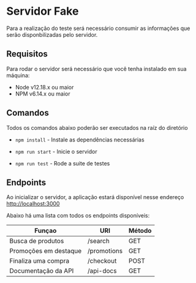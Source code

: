 # Servidor Fake

Para a realização do teste será necessário consumir as informações
que serão disponbilizadas pelo servidor.

## Requisitos

Para rodar o servidor será necessário que você tenha instalado em sua máquina:

- Node v12.18.x ou maior
- NPM v6.14.x ou maior

## Comandos

Todos os comandos abaixo poderão ser executados na raíz do diretório

- `npm install` - Instale as dependências necessárias

- `npm run start` - Inicie o servidor

- `npm run test` - Rode a suite de testes

## Endpoints

Ao inicializar o servidor, a aplicação estará disponível nesse endereço
<http://localhost:3000>

Abaixo há uma lista com todos os endpoints disponíveis:

| Funçao                            | URI                | Método |
| --------------------------------- | -------------------| ------ |
| Busca de produtos                 | /search            | GET    |
| Promoções em destaque             | /promotions        | GET    |
| Finaliza uma compra               | /checkout          | POST   |
| Documentação da API               | /api-docs          | GET    |
